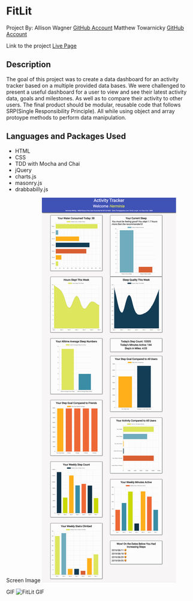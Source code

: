 # FitLit 

Project By:
Allison Wagner [GitHub Account](https://github.com/allisonjw)
Matthew Towarnicky [GitHub Account](https://github.com/MattTuring)

Link to the project [Live Page](https://mattturing.github.io/fitlit/src/index.html)

## Description

The goal of this project was to create a data dashboard for an activity tracker based on a multiple provided data bases. We were challenged to present a useful dashboard for a user to view and see their latest activity data, goals and milestones. As well as to compare their activity to other users. The final product should be modular, reusable code that follows SRP(Single Responsibility Principle). All while using object and array protoype methods to perform data manipulation.

## Languages and Packages Used

- HTML
- CSS
- TDD with Mocha and Chai
- jQuery
- charts.js
- masonry.js
- drabbabilly.js

Screen Image
![FitLit Site Screen](https://github.com/MattTuring/fitlit/blob/master/img/_Users_allisonwagner_projects_FitLit_src_index.html%20(1).png)

GIF
![FitLit GIF](https://github.com/MattTuring/fitlit/blob/master/img/fit_lit.gif)
